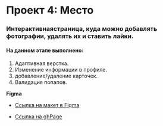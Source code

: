 # Проект 4: Место

### Интерактивнаястраница, куда можно добавлять фотографии, удалять их и ставить лайки.

#### На данном этапе выполнено:
1. Адаптивная верстка.
2. Изменение информации в профиле.
3.	добавление/удаление карточек.
4. Валидация попапов.

**Figma**

* [Ссылка на макет в Figma](https://www.figma.com/file/StZjf8HnoeLdiXS7dYrLAh/JavaScript.-Sprint-4)

* [Ссылка на ghPage](https://rommaash.github.io/mesto/)


